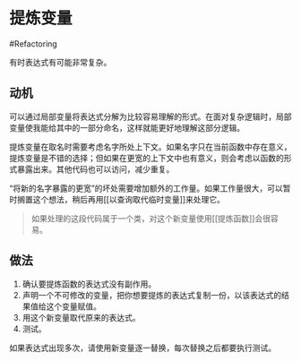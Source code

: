 # 提炼变量
#Refactoring 

有时表达式有可能非常复杂。

## 动机

可以通过局部变量将表达式分解为比较容易理解的形式。在面对复杂逻辑时，局部变量使我能给其中的一部分命名，这样就能更好地理解这部分逻辑。

提炼变量在取名时需要考虑名字所处上下文。如果名字只在当前函数中存在意义，提炼变量是不错的选择；但如果在更宽的上下文中也有意义，则会考虑以函数的形式暴露出来。其他代码也可以访问，减少重复。

“将新的名字暴露的更宽”的坏处需要增加额外的工作量。如果工作量很大，可以暂时搁置这个想法，稍后再用[[以查询取代临时变量]]来处理它。

> 如果处理的这段代码属于一个类，对这个新变量使用[[提炼函数]]会很容易。

## 做法

1. 确认要提炼函数的表达式没有副作用。
2. 声明一个不可修改的变量，把你想要提炼的表达式复制一份，以该表达式的结果值给这个变量赋值。
3. 用这个新变量取代原来的表达式。
4. 测试。

如果表达式出现多次，请使用新变量逐一替换，每次替换之后都要执行测试。